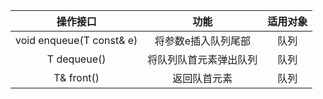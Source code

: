 | 操作接口                  | 功能                     | 适用对象     |
| :-----------------------: | :----------------------: | :----------: |
| void enqueue(T const& e)  | 将参数e插入队列尾部      | 队列         |
| T dequeue()               | 将队列队首元素弹出队列   | 队列         |
| T& front()                | 返回队首元素             | 队列         |


